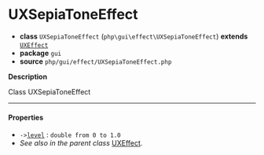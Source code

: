 # UXSepiaToneEffect

- **class** `UXSepiaToneEffect` (`php\gui\effect\UXSepiaToneEffect`) **extends** [`UXEffect`](https://github.com/jphp-group/jphp-gui-ext/blob/master/jphp-gui-ext/api-docs/classes/php/gui/effect/UXEffect.md)
- **package** `gui`
- **source** `php/gui/effect/UXSepiaToneEffect.php`

**Description**

Class UXSepiaToneEffect

---

#### Properties

- `->`[`level`](#prop-level) : `double from 0 to 1.0`
- *See also in the parent class* [UXEffect](https://github.com/jphp-group/jphp-gui-ext/blob/master/jphp-gui-ext/api-docs/classes/php/gui/effect/UXEffect.md).